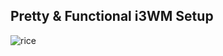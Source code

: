## Pretty & Functional i3WM Setup

![rice](https://github.com/user-attachments/assets/01d09927-135f-4a96-bfa3-acc886f6c95e)
